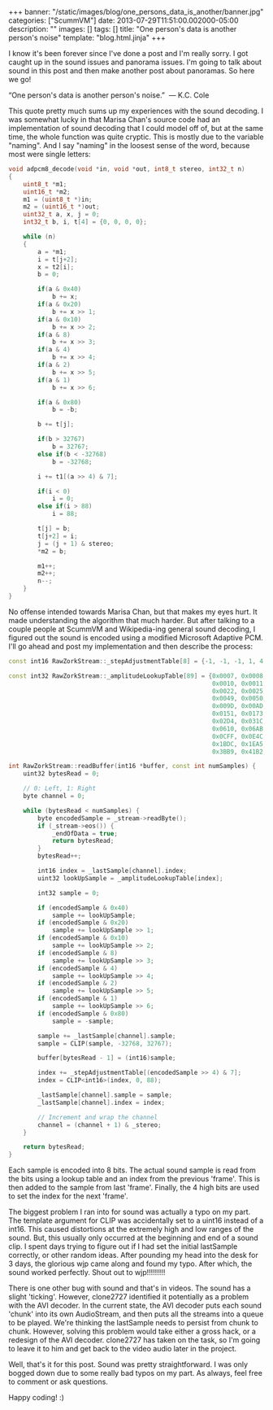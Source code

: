+++
banner: "/static/images/blog/one_persons_data_is_another/banner.jpg"
categories: ["ScummVM"]
date: 2013-07-29T11:51:00.002000-05:00
description: ""
images: []
tags: []
title: "One person's data is another person's noise"
template: "blog.html.jinja"
+++

I know it's been forever since I've done a post and I'm really sorry. I got caught up in the sound issues and panorama issues. I'm going to talk about sound in this post and then make another post about panoramas. So here we go!  

“One person's data is another person's noise.”  ― K.C. Cole  

This quote pretty much sums up my experiences with the sound decoding. I was somewhat lucky in that Marisa Chan's source code had an implementation of sound decoding that I could model off of, but at the same time, the whole function was quite cryptic. This is mostly due to the variable "naming". And I say "naming" in the loosest sense of the word, because most were single letters:  

```cpp
void adpcm8_decode(void *in, void *out, int8_t stereo, int32_t n)
{
    uint8_t *m1;
    uint16_t *m2;
    m1 = (uint8_t *)in;
    m2 = (uint16_t *)out;
    uint32_t a, x, j = 0;
    int32_t b, i, t[4] = {0, 0, 0, 0};

    while (n)
    {
        a = *m1;
        i = t[j+2];
        x = t2[i];
        b = 0;

        if(a & 0x40)
            b += x;
        if(a & 0x20)
            b += x >> 1;
        if(a & 0x10)
            b += x >> 2;
        if(a & 8)
            b += x >> 3;
        if(a & 4)
            b += x >> 4;
        if(a & 2)
            b += x >> 5;
        if(a & 1)
            b += x >> 6;

        if(a & 0x80)
            b = -b;

        b += t[j];

        if(b > 32767)
            b = 32767;
        else if(b < -32768)
            b = -32768;

        i += t1[(a >> 4) & 7];

        if(i < 0)
            i = 0;
        else if(i > 88)
            i = 88;

        t[j] = b;
        t[j+2] = i;
        j = (j + 1) & stereo;
        *m2 = b;

        m1++;
        m2++;
        n--;
    }
}
```
  
No offense intended towards Marisa Chan, but that makes my eyes hurt. It made understanding the algorithm that much harder. But after talking to a couple people at ScummVM and Wikipedia-ing general sound decoding, I figured out the sound is encoded using a modified Microsoft Adaptive PCM. I'll go ahead and post my implementation and then describe the process:

```cpp
const int16 RawZorkStream::_stepAdjustmentTable[8] = {-1, -1, -1, 1, 4, 7, 10, 12};

const int32 RawZorkStream::_amplitudeLookupTable[89] = {0x0007, 0x0008, 0x0009, 0x000A, 0x000B, 0x000C, 0x000D, 0x000E,
                                                        0x0010, 0x0011, 0x0013, 0x0015, 0x0017, 0x0019, 0x001C, 0x001F,
                                                        0x0022, 0x0025, 0x0029, 0x002D, 0x0032, 0x0037, 0x003C, 0x0042,
                                                        0x0049, 0x0050, 0x0058, 0x0061, 0x006B, 0x0076, 0x0082, 0x008F,
                                                        0x009D, 0x00AD, 0x00BE, 0x00D1, 0x00E6, 0x00FD, 0x0117, 0x0133,
                                                        0x0151, 0x0173, 0x0198, 0x01C1, 0x01EE, 0x0220, 0x0256, 0x0292,
                                                        0x02D4, 0x031C, 0x036C, 0x03C3, 0x0424, 0x048E, 0x0502, 0x0583,
                                                        0x0610, 0x06AB, 0x0756, 0x0812, 0x08E0, 0x09C3, 0x0ABD, 0x0BD0,
                                                        0x0CFF, 0x0E4C, 0x0FBA, 0x114C, 0x1307, 0x14EE, 0x1706, 0x1954,
                                                        0x1BDC, 0x1EA5, 0x21B6, 0x2515, 0x28CA, 0x2CDF, 0x315B, 0x364B,
                                                        0x3BB9, 0x41B2, 0x4844, 0x4F7E, 0x5771, 0x602F, 0x69CE, 0x7462, 0x7FFF};

int RawZorkStream::readBuffer(int16 *buffer, const int numSamples) {
    uint32 bytesRead = 0;

    // 0: Left, 1: Right
    byte channel = 0;

    while (bytesRead < numSamples) {
        byte encodedSample = _stream->readByte();
        if (_stream->eos()) {
            _endOfData = true;
            return bytesRead;
        }
        bytesRead++;

        int16 index = _lastSample[channel].index;
        uint32 lookUpSample = _amplitudeLookupTable[index];

        int32 sample = 0;

        if (encodedSample & 0x40)
            sample += lookUpSample;
        if (encodedSample & 0x20)
            sample += lookUpSample >> 1;
        if (encodedSample & 0x10)
            sample += lookUpSample >> 2;
        if (encodedSample & 8)
            sample += lookUpSample >> 3;
        if (encodedSample & 4)
            sample += lookUpSample >> 4;
        if (encodedSample & 2)
            sample += lookUpSample >> 5;
        if (encodedSample & 1)
            sample += lookUpSample >> 6;
        if (encodedSample & 0x80)
            sample = -sample;

        sample += _lastSample[channel].sample;
        sample = CLIP(sample, -32768, 32767);

        buffer[bytesRead - 1] = (int16)sample;

        index += _stepAdjustmentTable[(encodedSample >> 4) & 7];
        index = CLIP<int16>(index, 0, 88);

        _lastSample[channel].sample = sample;
        _lastSample[channel].index = index;

        // Increment and wrap the channel
        channel = (channel + 1) & _stereo;
    }

    return bytesRead;
}
```

Each sample is encoded into 8 bits. The actual sound sample is read from the bits using a lookup table and an index from the previous 'frame'. This is then added to the sample from last 'frame'. Finally, the 4 high bits are used to set the index for the next 'frame'.

The biggest problem I ran into for sound was actually a typo on my part. The template argument for CLIP was accidentally set to a uint16 instead of a int16. This caused distortions at the extremely high and low ranges of the sound. But, this usually only occurred at the beginning and end of a sound clip. I spent days trying to figure out if I had set the initial lastSample correctly, or other random ideas. After pounding my head into the desk for 3 days, the glorious wjp came along and found my typo. After which, the sound worked perfectly. Shout out to wjp!!!!!!!!!

There is one other bug with sound and that's in videos. The sound has a slight 'ticking'. However, clone2727 identified it potentially as a problem with the AVI decoder. In the current state, the AVI decoder puts each sound 'chunk' into its own AudioStream, and then puts all the streams into a queue to be played. We're thinking the lastSample needs to persist from chunk to chunk. However, solving this problem would take either a gross hack, or a redesign of the AVI decoder. clone2727 has taken on the task, so I'm going to leave it to him and get back to the video audio later in the project.
  
Well, that's it for this post. Sound was pretty straightforward. I was only bogged down due to some really bad typos on my part. As always, feel free to comment or ask questions.

Happy coding! :)
